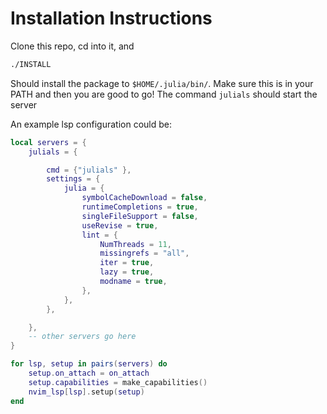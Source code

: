 # Installation Instructions

Clone this repo, cd into it, and 

```sh
./INSTALL
```

Should install the package to `$HOME/.julia/bin/`. Make sure this is in your PATH and then you are good to go! The command `julials` should start the server

An example lsp configuration could be:

```lua
local servers = {
    julials = {

        cmd = {"julials" },
        settings = {
            julia = {
                symbolCacheDownload = false,
                runtimeCompletions = true,
                singleFileSupport = false,
                useRevise = true,
                lint = {
                    NumThreads = 11,
                    missingrefs = "all",
                    iter = true,
                    lazy = true,
                    modname = true,
                },
            },
        },

    },
    -- other servers go here
}

for lsp, setup in pairs(servers) do
    setup.on_attach = on_attach
    setup.capabilities = make_capabilities()
    nvim_lsp[lsp].setup(setup)
end

```
